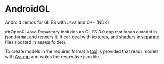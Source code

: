 # AndroidGL
Android demos for GL ES with Java and C++ (NDK) 

##OpenGLJava 
Repository includes an GL ES 3.0 app that loads a model in json format and renders it. It can deal with textures, and shaders in separate files (located in assets folder).

To create models in the required format  a [tool](https://github.com/lighthouse3d/Demos-and-Tools/tree/master/Assimp2JSON) is provided that reads models with [Assimp](http://www.assimp.org/) and writes the respective json file.
